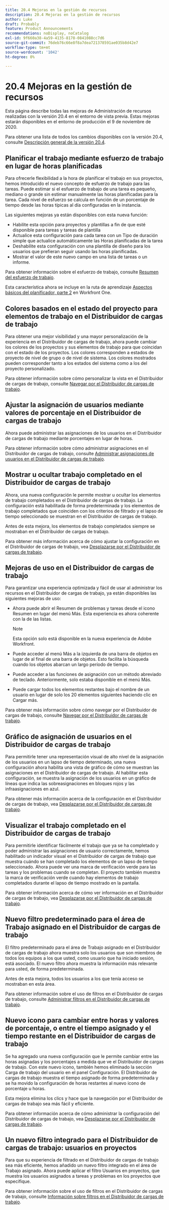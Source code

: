 ```yaml
---
title: 20.4 Mejoras en la gestión de recursos
description: 20.4 Mejoras en la gestión de recursos
author: Luke
draft: Probably
feature: Product Announcements
recommendations: noDisplay, noCatalog
exl-id: 9f660a38-4a59-4135-8178-0841088cc7d6
source-git-commit: 76deb76c66e8f8a7dea721378591ae035b8d42e7
workflow-type: tm+mt
source-wordcount: '1042'
ht-degree: 0%

---
```


# 20.4 Mejoras en la gestión de recursos

Esta página describe todas las mejoras de Administración de recursos realizadas con la versión 20.4 en el entorno de vista previa. Estas mejoras estarán disponibles en el entorno de producción el 9 de noviembre de 2020.

Para obtener una lista de todos los cambios disponibles con la versión 20.4, consulte [Descripción general de la versión 20.4](../../../product-announcements/product-releases/20.4-release-activity/20-4-release-overview.md).

## Planificar el trabajo mediante esfuerzo de trabajo en lugar de horas planificadas

Para ofrecerle flexibilidad a la hora de planificar el trabajo en sus proyectos, hemos introducido el nuevo concepto de esfuerzo de trabajo para las tareas. Puede estimar si el esfuerzo de trabajo de una tarea es pequeño, mediano o grande sin estimar manualmente las horas planificadas para la tarea. Cada nivel de esfuerzo se calcula en función de un porcentaje de tiempo desde las horas típicas al día configuradas en la instancia.

Las siguientes mejoras ya están disponibles con esta nueva función:

* Habilite esta opción para proyectos y plantillas a fin de que esté disponible para tareas y tareas de plantilla
* Actualice esta configuración para cada tarea con un Tipo de duración simple que actualice automáticamente las Horas planificadas de la tarea
* Deshabilite esta configuración con una plantilla de diseño para los usuarios que prefieran seguir usando las horas planificadas.
* Mostrar el valor de este nuevo campo en una lista de tareas o un informe.

Para obtener información sobre el esfuerzo de trabajo, consulte [Resumen del esfuerzo de trabajo](../../../manage-work/tasks/task-information/work-effort.md).

Esta característica ahora se incluye en la ruta de aprendizaje [Aspectos básicos del planificador, parte 2](https://one.workfront.com/s/learningpath3/planner-fundamentals-for-the-new-workfront-experience-part-2-plan-a-project-20Y0z000000bm79EAA) en Workfront One.

## Colores basados en el estado del proyecto para elementos de trabajo en el Distribuidor de cargas de trabajo

Para obtener una mejor visibilidad y una mayor personalización de la experiencia en el Distribuidor de cargas de trabajo, ahora puede cambiar los colores de los proyectos y sus elementos de trabajo para que coincidan con el estado de los proyectos. Los colores corresponden a estados de proyecto de nivel de grupo o de nivel de sistema. Los colores mostrados pueden corresponder tanto a los estados del sistema como a los del proyecto personalizado.

Para obtener información sobre cómo personalizar la vista en el Distribuidor de cargas de trabajo, consulte [Navegar por el Distribuidor de cargas de trabajo](../../../resource-mgmt/workload-balancer/navigate-the-workload-balancer.md).

## Ajustar la asignación de usuarios mediante valores de porcentaje en el Distribuidor de cargas de trabajo

Ahora puede administrar las asignaciones de los usuarios en el Distribuidor de cargas de trabajo mediante porcentajes en lugar de horas.

Para obtener información sobre cómo administrar asignaciones en el Distribuidor de cargas de trabajo, consulte [Administrar asignaciones de usuarios en el Distribuidor de cargas de trabajo](../../../resource-mgmt/workload-balancer/manage-user-allocations-workload-balancer.md).

## Mostrar u ocultar trabajo completado en el Distribuidor de cargas de trabajo

Ahora, una nueva configuración le permite mostrar u ocultar los elementos de trabajo completados en el Distribuidor de cargas de trabajo. La configuración está habilitada de forma predeterminada y los elementos de trabajo completados que coinciden con los criterios de filtrado y el lapso de tiempo seleccionado se muestran en el Distribuidor de cargas de trabajo.

Antes de esta mejora, los elementos de trabajo completados siempre se mostraban en el Distribuidor de cargas de trabajo.

Para obtener más información acerca de cómo ajustar la configuración en el Distribuidor de cargas de trabajo, vea [Desplazarse por el Distribuidor de cargas de trabajo](../../../resource-mgmt/workload-balancer/navigate-the-workload-balancer.md).

## Mejoras de uso en el Distribuidor de cargas de trabajo

Para garantizar una experiencia optimizada y fácil de usar al administrar los recursos en el Distribuidor de cargas de trabajo, ya están disponibles las siguientes mejoras de uso:

* Ahora puede abrir el Resumen de problemas y tareas desde el icono Resumen en lugar del menú Más. Esta experiencia es ahora coherente con la de las listas.

  >[!NOTE]
  >
  >Esta opción solo está disponible en la nueva experiencia de Adobe Workfront.

* Puede acceder al menú Más a la izquierda de una barra de objetos en lugar de al final de una barra de objetos. Esto facilita la búsqueda cuando los objetos abarcan un largo período de tiempo.
* Puede acceder a las funciones de asignación con un método abreviado de teclado. Anteriormente, solo estaba disponible en el menú Más.
* Puede cargar todos los elementos restantes bajo el nombre de un usuario en lugar de solo los 20 elementos siguientes haciendo clic en Cargar más.

Para obtener más información sobre cómo navegar por el Distribuidor de cargas de trabajo, consulte [Navegar por el Distribuidor de cargas de trabajo](../../../resource-mgmt/workload-balancer/navigate-the-workload-balancer.md).

## Gráfico de asignación de usuarios en el Distribuidor de cargas de trabajo

Para permitirle tener una representación visual de alto nivel de la asignación de los usuarios en un lapso de tiempo determinado, una nueva configuración ahora habilita una vista de gráfico de cómo se muestran las asignaciones en el Distribuidor de cargas de trabajo. Al habilitar esta configuración, se muestra la asignación de los usuarios en un gráfico de líneas que indica las sobreasignaciones en bloques rojos y las infraasignaciones en azul.

Para obtener más información acerca de la configuración en el Distribuidor de cargas de trabajo, vea [Desplazarse por el Distribuidor de cargas de trabajo](../../../resource-mgmt/workload-balancer/navigate-the-workload-balancer.md).

## Visualizar el trabajo completado en el Distribuidor de cargas de trabajo

Para permitirle identificar fácilmente el trabajo que ya se ha completado y poder administrar las asignaciones de usuario correctamente, hemos habilitado un indicador visual en el Distribuidor de cargas de trabajo que muestra cuándo se han completado los elementos de un lapso de tiempo seleccionado. Ahora puede ver una marca de verificación verde para las tareas y los problemas cuando se completan. El proyecto también muestra la marca de verificación verde cuando hay elementos de trabajo completados durante el lapso de tiempo mostrado en la pantalla.

Para obtener información acerca de cómo ver información en el Distribuidor de cargas de trabajo, vea [Desplazarse por el Distribuidor de cargas de trabajo](../../../resource-mgmt/workload-balancer/navigate-the-workload-balancer.md).

## Nuevo filtro predeterminado para el área de Trabajo asignado en el Distribuidor de cargas de trabajo

El filtro predeterminado para el área de Trabajo asignado en el Distribuidor de cargas de trabajo ahora muestra solo los usuarios que son miembros de todos los equipos a los que usted, como usuario que ha iniciado sesión, está asociado. El nuevo filtro ahora muestra la información más relevante para usted, de forma predeterminada.

Antes de esta mejora, todos los usuarios a los que tenía acceso se mostraban en esta área.

Para obtener información sobre el uso de filtros en el Distribuidor de cargas de trabajo, consulte [Administrar filtros en el Distribuidor de cargas de trabajo](../../../resource-mgmt/workload-balancer/filter-information-workload-balancer.md).

## Nuevo icono para cambiar entre horas y valores de porcentaje, o entre el tiempo asignado y el tiempo restante en el Distribuidor de cargas de trabajo

Se ha agregado una nueva configuración que le permite cambiar entre las horas asignadas y los porcentajes a medida que ve el Distribuidor de cargas de trabajo. Con este nuevo icono, también hemos eliminado la sección Carga de trabajo del usuario en el panel Configuración. El Distribuidor de cargas de trabajo muestra el tiempo asignado de forma predeterminada y se ha movido la configuración de horas restantes al nuevo icono de porcentaje u horas.

Esta mejora elimina los clics y hace que la navegación por el Distribuidor de cargas de trabajo sea más fácil y eficiente.

Para obtener información acerca de cómo administrar la configuración del Distribuidor de cargas de trabajo, vea [Desplazarse por el Distribuidor de cargas de trabajo](../../../resource-mgmt/workload-balancer/navigate-the-workload-balancer.md).

## Un nuevo filtro integrado para el Distribuidor de cargas de trabajo: usuarios en proyectos

Para que su experiencia de filtrado en el Distribuidor de cargas de trabajo sea más eficiente, hemos añadido un nuevo filtro integrado en el área de Trabajo asignado. Ahora puede aplicar el filtro Usuarios en proyectos, que muestra los usuarios asignados a tareas y problemas en los proyectos que especifique.

Para obtener información sobre el uso de filtros en el Distribuidor de cargas de trabajo, consulte [Información sobre filtros en el Distribuidor de cargas de trabajo](../../../resource-mgmt/workload-balancer/filter-information-workload-balancer.md).

